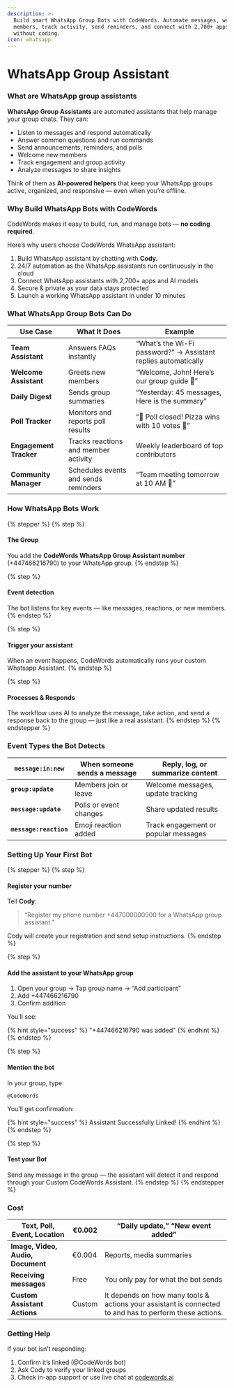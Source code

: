 ```yaml
---
description: >-
  Build smart WhatsApp Group Bots with CodeWords. Automate messages, welcome
  members, track activity, send reminders, and connect with 2,700+ apps — all
  without coding.
icon: whatsapp
---
```


# WhatsApp Group Assistant

### What are WhatsApp group assistants

**WhatsApp Group Assistants** are automated assistants that help manage your group chats. They can:

* Listen to messages and respond automatically
* Answer common questions and run commands
* Send announcements, reminders, and polls
* Welcome new members
* Track engagement and group activity
* Analyze messages to share insights

Think of them as **AI-powered helpers** that keep your WhatsApp groups active, organized, and responsive — even when you’re offline.

### **Why Build WhatsApp Bots with CodeWords**

CodeWords makes it easy to build, run, and manage bots — **no coding required**.

Here’s why users choose CodeWords WhatsApp assistant:

1. Build WhatsApp assistant by chatting with **Cody.**
2. 24/7 automation as the WhatsApp assistants run continuously in the cloud
3. Connect WhatsApp assistants with 2,700+ apps and AI models
4. Secure & private as your data stays protected
5. Launch a working WhatsApp assistant in under 10 minutes

### **What WhatsApp Group Bots Can Do**

| Use Case               | What It Does                         | Example                                                        |
| ---------------------- | ------------------------------------ | -------------------------------------------------------------- |
| **Team Assistant**     | Answers FAQs instantly               | “What’s the Wi-Fi password?” → Assistant replies automatically |
| **Welcome Assistant**  | Greets new members                   | “Welcome, John! Here’s our group guide 📘”                     |
| **Daily Digest**       | Sends group summaries                | “Yesterday: 45 messages, Here is the summary"                  |
| **Poll Tracker**       | Monitors and reports poll results    | “🎉 Poll closed! Pizza wins with 10 votes 🍕”                  |
| **Engagement Tracker** | Tracks reactions and member activity | Weekly leaderboard of top contributors                         |
| **Community Manager**  | Schedules events and sends reminders | “Team meeting tomorrow at 10 AM 📅”                            |

### **How WhatsApp Bots Work**

{% stepper %}
{% step %}
#### The Group

You add the **CodeWords WhatsApp Group Assistant number** (+447466216790) to your WhatsApp group.
{% endstep %}

{% step %}
#### Event detection

The bot listens for key events — like messages, reactions, or new members.
{% endstep %}

{% step %}
#### Trigger your assistant

When an event happens, CodeWords automatically runs your custom Whatsapp Assistant.
{% endstep %}

{% step %}
#### Processes & Responds

The workflow uses AI to analyze the message, take action, and send a response back to the group — just like a real assistant.
{% endstep %}
{% endstepper %}

### **Event Types the Bot Detects**

| **`message:in:new`**   | When someone sends a message | Reply, log, or summarize content     |
| ---------------------- | ---------------------------- | ------------------------------------ |
| **`group:update`**     | Members join or leave        | Welcome messages, update tracking    |
| **`message:update`**   | Polls or event changes       | Share updated results                |
| **`message:reaction`** | Emoji reaction added         | Track engagement or popular messages |

### **Setting Up Your First Bot**

{% stepper %}
{% step %}
#### **Register your number**

Tell **Cody**:

> “Register my phone number +447000000000 for a WhatsApp group assistant.”

Cody will create your registration and send setup instructions.
{% endstep %}

{% step %}
#### **Add the assistant to your WhatsApp group**

1. Open your group → Tap group name → “Add participant”
2. Add +447466216790
3. Confirm addition

You’ll see:

{% hint style="success" %}
"+447466216790 was added"
{% endhint %}
{% endstep %}

{% step %}
#### Mention the bot

In your group, type:

```
@CodeWords
```

You’ll get confirmation:

{% hint style="success" %}
Assistant Successfully Linked!
{% endhint %}
{% endstep %}

{% step %}
#### Test your Bot

Send any message in the group — the assistant will detect it and respond through your Custom CodeWords Assistant.
{% endstep %}
{% endstepper %}

### Cost

| **Text, Poll, Event, Location**   | €0.002 | “Daily update,” “New event added”                                                                       |
| --------------------------------- | ------ | ------------------------------------------------------------------------------------------------------- |
| **Image, Video, Audio, Document** | €0.004 | Reports, media summaries                                                                                |
| **Receiving messages**            | Free   | You only pay for what the bot sends                                                                     |
| **Custom Assistant  Actions**     | Custom | It depends on how many tools & actions your assistant is connected to and has to perform these actions. |

### Getting Help

If your bot isn’t responding:

1. Confirm it’s linked (@CodeWords bot)
2. Ask Cody to verify your linked groups
3. Check in-app support or use live chat at [codewords.ai](https://codewords.agemo.ai/)

